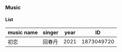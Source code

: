 ### Music

#### List

| music name | singer | year | ID         |
| ---------- | ------ | ---- | ---------- |
| 初恋      | 回春丹 | 2021 | 1873049720 |
